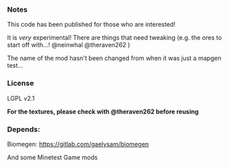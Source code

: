 ### Notes

This code has been published for those who are interested!

It is *very* experimental! There are things that need tweaking (e.g. the ores to start off with...! @neinwhal @theraven262 )

The name of the mod hasn't been changed from when it was just a mapgen test...

### License
LGPL v2.1

**For the textures, please check with @theraven262 before reusing**

### Depends:
Biomegen: https://gitlab.com/gaelysam/biomegen

And some Minetest Game mods
